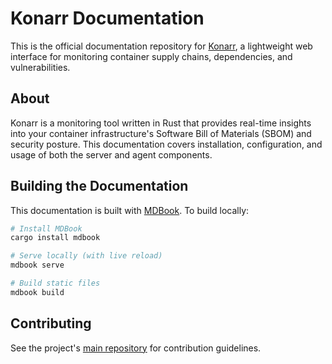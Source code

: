 # Konarr Documentation

This is the official documentation repository for [Konarr](https://github.com/42ByteLabs/konarr), a lightweight web interface for monitoring container supply chains, dependencies, and vulnerabilities.

## About

Konarr is a monitoring tool written in Rust that provides real-time insights into your container infrastructure's Software Bill of Materials (SBOM) and security posture. This documentation covers installation, configuration, and usage of both the server and agent components.

## Building the Documentation

This documentation is built with [MDBook](https://rust-lang.github.io/mdBook/). To build locally:

```bash
# Install MDBook
cargo install mdbook

# Serve locally (with live reload)
mdbook serve

# Build static files
mdbook build
```

## Contributing

See the project's [main repository](https://github.com/42ByteLabs/konarr) for contribution guidelines.
